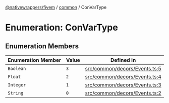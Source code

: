 [@nativewrappers/fivem](../../README.md) / [common](../README.md) / ConVarType

# Enumeration: ConVarType

## Enumeration Members

| Enumeration Member | Value | Defined in |
| ------ | ------ | ------ |
| `Boolean` | `3` | [src/common/decors/Events.ts:5](https://github.com/nativewrappers/fivem/blob/2d4fa96d0a81695a673fe4c595d3abfefbf554a5/src/common/decors/Events.ts#L5) |
| `Float` | `2` | [src/common/decors/Events.ts:4](https://github.com/nativewrappers/fivem/blob/2d4fa96d0a81695a673fe4c595d3abfefbf554a5/src/common/decors/Events.ts#L4) |
| `Integer` | `1` | [src/common/decors/Events.ts:3](https://github.com/nativewrappers/fivem/blob/2d4fa96d0a81695a673fe4c595d3abfefbf554a5/src/common/decors/Events.ts#L3) |
| `String` | `0` | [src/common/decors/Events.ts:2](https://github.com/nativewrappers/fivem/blob/2d4fa96d0a81695a673fe4c595d3abfefbf554a5/src/common/decors/Events.ts#L2) |
